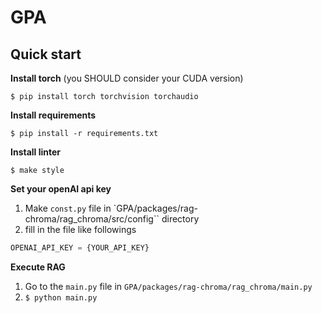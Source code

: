 # GPA

## Quick start

**Install torch** (you SHOULD consider your CUDA version)

```$ pip install torch torchvision torchaudio```

**Install requirements**

```$ pip install -r requirements.txt```

**Install linter**

```$ make style```

**Set your openAI api key**

1. Make `const.py` file in `GPA/packages/rag-chroma/rag_chroma/src/config`` directory
2. fill in the file like followings
```python
OPENAI_API_KEY = {YOUR_API_KEY}
```

**Execute RAG**

1. Go to the `main.py` file in `GPA/packages/rag-chroma/rag_chroma/main.py`
2. `$ python main.py`